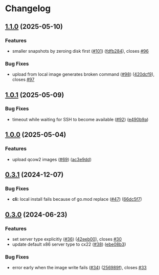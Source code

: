 # Changelog

## [1.1.0](https://github.com/apricote/hcloud-upload-image/compare/hcloudimages/v1.0.1...hcloudimages/v1.1.0) (2025-05-10)


### Features

* smaller snapshots by zeroing disk first ([#101](https://github.com/apricote/hcloud-upload-image/issues/101)) ([fdfb284](https://github.com/apricote/hcloud-upload-image/commit/fdfb284533d3154806b0936c08015fd5cc64b0fb)), closes [#96](https://github.com/apricote/hcloud-upload-image/issues/96)


### Bug Fixes

* upload from local image generates broken command ([#98](https://github.com/apricote/hcloud-upload-image/issues/98)) ([420dcf9](https://github.com/apricote/hcloud-upload-image/commit/420dcf94c965ee470602db6c9c23c777fda91222)), closes [#97](https://github.com/apricote/hcloud-upload-image/issues/97)

## [1.0.1](https://github.com/apricote/hcloud-upload-image/compare/hcloudimages/v1.0.0...hcloudimages/v1.0.1) (2025-05-09)


### Bug Fixes

* timeout while waiting for SSH to become available ([#92](https://github.com/apricote/hcloud-upload-image/issues/92)) ([e490b9a](https://github.com/apricote/hcloud-upload-image/commit/e490b9a7f394e268fa1946ca51aa998c78c3d46a))

## [1.0.0](https://github.com/apricote/hcloud-upload-image/compare/hcloudimages/v0.3.1...hcloudimages/v1.0.0) (2025-05-04)


### Features

* upload qcow2 images ([#69](https://github.com/apricote/hcloud-upload-image/issues/69)) ([ac3e9dd](https://github.com/apricote/hcloud-upload-image/commit/ac3e9dd7ecd86d1538b6401c3073c7c078c40847))

## [0.3.1](https://github.com/apricote/hcloud-upload-image/compare/hcloudimages/v0.3.0...hcloudimages/v0.3.1) (2024-12-07)


### Bug Fixes

* **cli:** local install fails because of go.mod replace ([#47](https://github.com/apricote/hcloud-upload-image/issues/47)) ([66dc5f7](https://github.com/apricote/hcloud-upload-image/commit/66dc5f70b604ed3ee964576d74f94bdcea710c95))

## [0.3.0](https://github.com/apricote/hcloud-upload-image/compare/hcloudimages/v0.2.0...hcloudimages/v0.3.0) (2024-06-23)


### Features

* set server type explicitly ([#36](https://github.com/apricote/hcloud-upload-image/issues/36)) ([42eeb00](https://github.com/apricote/hcloud-upload-image/commit/42eeb00a0784e13a00a52cf15a8659b497d78d72)), closes [#30](https://github.com/apricote/hcloud-upload-image/issues/30)
* update default x86 server type to cx22 ([#38](https://github.com/apricote/hcloud-upload-image/issues/38)) ([ebe08b3](https://github.com/apricote/hcloud-upload-image/commit/ebe08b345c8f31df73087b091fa39f5fdc195156))


### Bug Fixes

* error early when the image write fails ([#34](https://github.com/apricote/hcloud-upload-image/issues/34)) ([256989f](https://github.com/apricote/hcloud-upload-image/commit/256989f4a37e7b124c0684aab0f34cf5e09559be)), closes [#33](https://github.com/apricote/hcloud-upload-image/issues/33)
